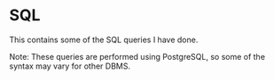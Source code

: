 # SQL
This contains some of the SQL queries I have done.

Note: These queries are performed using PostgreSQL, so some of the syntax may vary for other DBMS.
